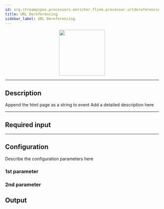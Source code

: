 ```yaml
---
id: org.streampipes.processors.enricher.flink.processor.urldereferencing
title: URL Dereferencing
sidebar_label: URL Dereferencing
---
```




<p align="center"> 
    <img src="/img/pipeline-elements/org.streampipes.processors.enricher.flink.processor.urldereferencing/icon.png" width="150px;" class="pe-image-documentation"/>
</p>

***

## Description

Append the html page as a string to event
Add a detailed description here

***

## Required input


***

## Configuration

Describe the configuration parameters here

### 1st parameter


### 2nd parameter

## Output